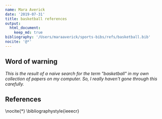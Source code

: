 ```yaml
---
name: Mara Averick
date: '2019-07-31'
title: basketball references
output:
  html_document:
    keep_md: true
bibliography: '/Users/maraaverick/sports-bibs/refs/basketball.bib'
nocite: '@*'
---
```




## Word of warning

_This is the result of a naive search for the term "basketball" in my own collection of papers on my computer. So, I really haven't gone through this carefully._

## References

\nocite{*}
\bibliographystyle{ieeecr}

